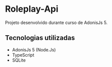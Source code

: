 # Roleplay-Api

Projeto desenvolvido durante curso de AdonisJs 5.

## Tecnologias utilizadas
- AdonisJs 5 (Node.Js)
- TypeScript
- SQLite